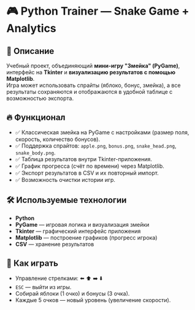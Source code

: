 # 🎮 Python Trainer — Snake Game + Analytics

## 📌 Описание
Учебный проект, объединяющий **мини-игру "Змейка" (PyGame)**, интерфейс на **Tkinter** и **визуализацию результатов с помощью Matplotlib**.  
Игра может использовать спрайты (яблоко, бонус, змейка), а все результаты сохраняются и отображаются в удобной таблице с возможностью экспорта.

## 🔥 Функционал
- ✅ Классическая змейка на PyGame с настройками (размер поля, скорость, количество бонусов).  
- ✅ Поддержка спрайтов: `apple.png`, `bonus.png`, `snake_head.png`, `snake_body.png`.  
- ✅ Таблица результатов внутри Tkinter-приложения.  
- ✅ График прогресса (счёт по времени) через Matplotlib.  
- ✅ Экспорт результатов в CSV и их повторный импорт.  
- ✅ Возможность очистки истории игр.

## 🛠️ Используемые технологии
- **Python**  
- **PyGame** — игровая логика и визуализация змейки  
- **Tkinter** — графический интерфейс приложения  
- **Matplotlib** — построение графиков (прогресс игрока)  
- **CSV** — хранение результатов  

## 🎯 Как играть
- Управление стрелками: ⬅️ ⬆️ ➡️ ⬇️
- ```ESC``` — выйти из игры.
- Собирай яблоки (1 очко) и бонусы (3 очка).
- Каждые 5 очков — новый уровень (увеличение скорости).
